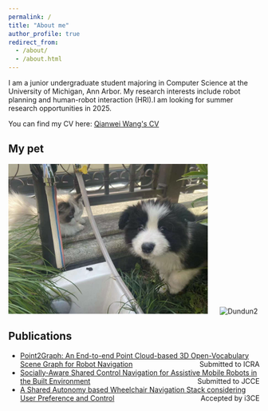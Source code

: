 ```yaml
---
permalink: /
title: "About me"
author_profile: true
redirect_from: 
  - /about/
  - /about.html
---
```


I am a junior undergraduate student majoring in Computer Science at the University of Michigan, Ann Arbor. My research interests include robot planning and human-robot interaction (HRI).I am looking for summer research opportunities in 2025.

You can find my CV here: [Qianwei Wang's CV](../assets/)



## My pet
<div style="display: inline-block; margin-right: 20px;">
    <img src="../assets/dog1.png" alt="Dundun" style="width:400px;"/>
</div>
<div style="display: inline-block;">
    <img src="../assets/dog2.png" alt="Dundun2" style="width:400px;"/>
</div>


## Publications
- [Point2Graph: An End-to-end Point Cloud-based 3D Open-Vocabulary Scene Graph for Robot Navigation](https://www.arxiv.org/abs/2409.10350) <span style="float: right;">Submitted to ICRA</span>
- [Socially-Aware Shared Control Navigation for Assistive Mobile Robots in the Built Environment](https://arxiv.org/abs/2405.17279) <span style="float: right;">Submitted to JCCE</span>
- [A Shared Autonomy based Wheelchair Navigation Stack considering User Preference and Control]() <span style="float: right;">Accepted by i3CE</span>

